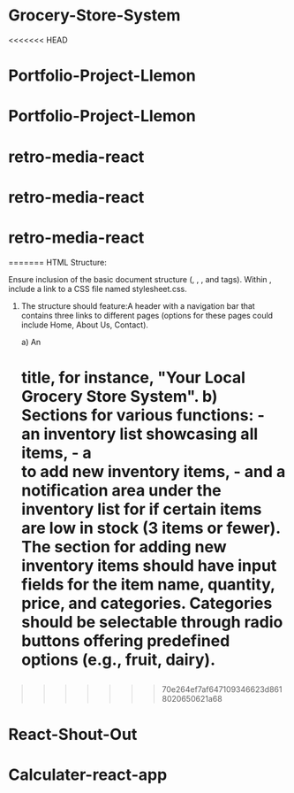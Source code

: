 # Grocery-Store-System
<<<<<<< HEAD
# Portfolio-Project-Llemon
# Portfolio-Project-Llemon
# retro-media-react
# retro-media-react
# retro-media-react
=======
HTML Structure:

Ensure inclusion of the basic document structure (<!DOCTYPE html>, <html>, <head>, and <body> tags).
Within <head>, include a link to a CSS file named stylesheet.css.

1) The structure should feature:A header with a navigation bar that contains three links to different pages (options for these pages could include Home, About Us, Contact).

    a) An <h1> title, for instance, "Your Local Grocery Store System".
    b) Sections for various functions: 
        - an inventory list showcasing all items, 
        - a <form> to add new inventory items, 
        - and a notification area under the inventory list for if certain items are low in stock (3 items or fewer).
          The section for adding new inventory items should have input fields for the item name, quantity, price, and categories. 
          Categories should be selectable through radio buttons offering predefined options (e.g., fruit, dairy).
>>>>>>> 70e264ef7af647109346623d8618020650621a68
# React-Shout-Out
# Calculater-react-app
